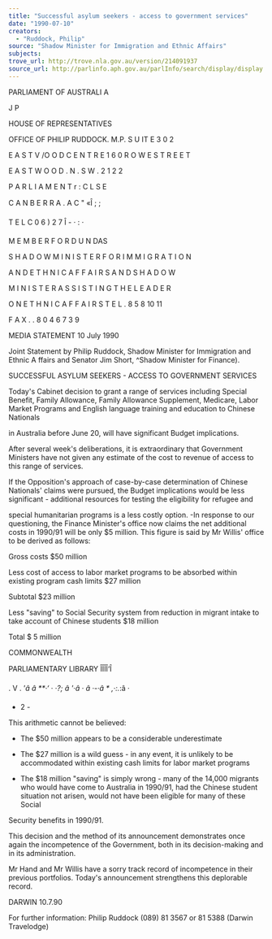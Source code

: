 ```yaml
---
title: "Successful asylum seekers - access to government services"
date: "1990-07-10"
creators:
  - "Ruddock, Philip"
source: "Shadow Minister for Immigration and Ethnic Affairs"
subjects:
trove_url: http://trove.nla.gov.au/version/214091937
source_url: http://parlinfo.aph.gov.au/parlInfo/search/display/display.w3p;query=Id%3A%22media/pressrel/HPR08019884b%22
---
```


 PARLIAMENT OF AUSTRALI A 

 J P

 HOUSE OF REPRESENTATIVES

 OFFICE OF PHILIP RUDDOCK. M.P. S U IT E  3 0 2  

 E A S T V /O O D  C E N T R E   1 6 0  R O W E  S T R E E T  

 E A S T W O O D . N . S W .  2 1 2 2

 P A R L I A M E N T  r : C L S E  

 C A N B E R R A .  A C "  «Î ; ; 

 T E L  C 0 6 )  2 7  Î - · : ·

 M E M B E R  F O R  D U N  DAS 

 S H A D O W  M I N I S T E R  F O R  I M M I G R A T I O N  

 A N D  E T H N I C  A F F A I R S  A N D  S H A D O W  

 M I N I S T E R  A S S I S T I N G  T H E  L E A D E R  

 O N  E T H N I C  A F F A I R S T E L . 8 5 8  10 11 

 F A X . . 8 0 4  6 7 3 9

 MEDIA STATEMENT 10 July 1990

 Joint Statement by Philip Ruddock, Shadow Minister for  Immigration and Ethnic A ffairs and Senator Jim Short,  ^Shadow Minister for Finance).

 SUCCESSFUL ASYLUM SEEKERS - ACCESS TO GOVERNMENT SERVICES

 Today's Cabinet decision to grant a range of services  including Special Benefit, Family Allowance, Family  Allowance Supplement, Medicare, Labor Market Programs and  English language training and education to Chinese Nationals 

 in Australia before June 20, will have significant Budget  implications.

 After several week's deliberations, it is extraordinary  that Government Ministers have not given any estimate of  the cost to revenue of access to this range of services.

 If the Opposition's approach of case-by-case determination  of Chinese Nationals' claims were pursued, the Budget  implications would be less significant - additional  resources for testing the eligibility for refugee and 

 special humanitarian programs is a less costly option. -In response to our questioning, the Finance Minister's  office now claims the net additional costs in 1990/91 will  be only $5 million. This figure is said by Mr Willis'  office to be derived as follows:

 Gross costs $50 million

 Less cost of access to labor  market programs to be absorbed  within existing program cash  limits $27 million

 Subtotal $23 million

 Less "saving" to Social Security system from reduction in migrant intake to take account of Chinese students $18 million

 Total $ 5 million

 COMMONWEALTH

 PARLIAMENTARY LIBRARY  ÎÎÎÎ‘Î

 .  V . ’*â â **·‘ ·  *·?; â '·â · â ·-·â * ,·*:.*:â ·

 -  2  -

 This arithmetic cannot be believed:

 * The $50 million appears to be a considerable  underestimate

 * The $27 million is a wild guess - in any event, it is  unlikely to be accommodated within existing cash  limits for labor market programs

 * The $18 million "saving" is simply wrong - many of the  14,000 migrants who would have come to Australia in  1990/91, had the Chinese student situation not arisen,  would not have been eligible for many of these Social 

 Security benefits in 1990/91.

 This decision and the method of its announcement  demonstrates once again the incompetence of the Government,   both in its decision-making and in its administration.

 Mr Hand and Mr Willis have a sorry track record of  incompetence in their previous portfolios.  Today's  announcement strengthens this deplorable record.

 DARWIN 10.7.90

 For further information: Philip Ruddock (089) 81 3567 or 81 5388 (Darwin Travelodge)


